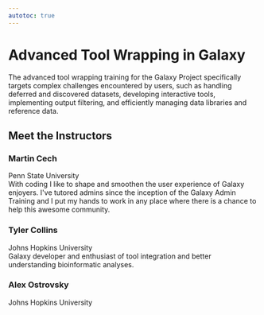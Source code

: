 ```yaml
---
autotoc: true
---
```


<slot name="/events/gcc2024/header" />
<div class="text-center">

# Advanced Tool Wrapping in Galaxy 

</div>

The advanced tool wrapping training for the Galaxy Project specifically targets complex challenges encountered by users, such as handling deferred and discovered datasets, developing interactive tools, implementing output filtering, and efficiently managing data libraries and reference data. 

## Meet the Instructors

### Martin Cech
Penn State University <br>
With coding I like to shape and smoothen the user experience of Galaxy enjoyers. I've tutored admins since the inception of the Galaxy Admin Training and I put my hands to work in any place where there is a chance to help this awesome community.

### Tyler Collins
Johns Hopkins University <br>
Galaxy developer and enthusiast of tool integration and better understanding bioinformatic analyses. 

### Alex Ostrovsky
Johns Hopkins University <br>
